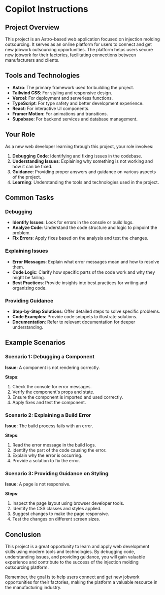 # Copilot Instructions

## Project Overview

This project is an Astro-based web application focused on injection molding outsourcing. It serves as an online platform for users to connect and get new jobwork outsourcing opportunities. The platform helps users secure new jobwork for their factories, facilitating connections between manufacturers and clients.

## Tools and Technologies

- **Astro**: The primary framework used for building the project.
- **Tailwind CSS**: For styling and responsive design.
- **Vercel**: For deployment and serverless functions.
- **TypeScript**: For type safety and better development experience.
- **React**: For interactive UI components.
- **Framer Motion**: For animations and transitions.
- **Supabase**: For backend services and database management.

## Your Role

As a new web developer learning through this project, your role involves:

1. **Debugging Code**: Identifying and fixing issues in the codebase.
2. **Understanding Issues**: Explaining why something is not working and how it can be fixed.
3. **Guidance**: Providing proper answers and guidance on various aspects of the project.
4. **Learning**: Understanding the tools and technologies used in the project.

## Common Tasks

### Debugging

- **Identify Issues**: Look for errors in the console or build logs.
- **Analyze Code**: Understand the code structure and logic to pinpoint the problem.
- **Fix Errors**: Apply fixes based on the analysis and test the changes.

### Explaining Issues

- **Error Messages**: Explain what error messages mean and how to resolve them.
- **Code Logic**: Clarify how specific parts of the code work and why they might be failing.
- **Best Practices**: Provide insights into best practices for writing and organizing code.

### Providing Guidance

- **Step-by-Step Solutions**: Offer detailed steps to solve specific problems.
- **Code Examples**: Provide code snippets to illustrate solutions.
- **Documentation**: Refer to relevant documentation for deeper understanding.

## Example Scenarios

### Scenario 1: Debugging a Component

**Issue**: A component is not rendering correctly.

**Steps**:

1. Check the console for error messages.
2. Verify the component's props and state.
3. Ensure the component is imported and used correctly.
4. Apply fixes and test the component.

### Scenario 2: Explaining a Build Error

**Issue**: The build process fails with an error.

**Steps**:

1. Read the error message in the build logs.
2. Identify the part of the code causing the error.
3. Explain why the error is occurring.
4. Provide a solution to fix the error.

### Scenario 3: Providing Guidance on Styling

**Issue**: A page is not responsive.

**Steps**:

1. Inspect the page layout using browser developer tools.
2. Identify the CSS classes and styles applied.
3. Suggest changes to make the page responsive.
4. Test the changes on different screen sizes.

## Conclusion

This project is a great opportunity to learn and apply web development skills using modern tools and technologies. By debugging code, understanding issues, and providing guidance, you will gain valuable experience and contribute to the success of the injection molding outsourcing platform.

Remember, the goal is to help users connect and get new jobwork opportunities for their factories, making the platform a valuable resource in the manufacturing industry.
